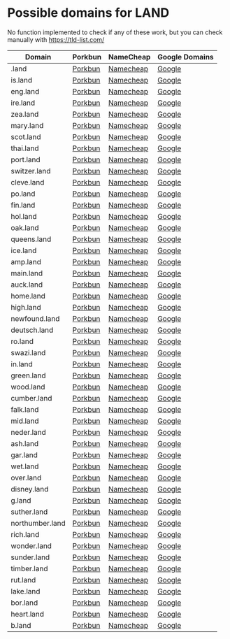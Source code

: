 # Possible domains for LAND

No function implemented to check if any of these work, but you can check manually with https://tld-list.com/

| Domain | Porkbun | NameCheap | Google Domains |
|---|---|---|---|
| .land | [Porkbun](https://porkbun.com/checkout/search?prb=e814663da1&tlds=&idnLanguage=&search=search&q=.land) | [Namecheap](https://www.namecheap.com/domains/registration/results/?domain=.land) | [Google](https://domains.google.com/registrar/search?searchTerm=.land) |
| is.land | [Porkbun](https://porkbun.com/checkout/search?prb=e814663da1&tlds=&idnLanguage=&search=search&q=is.land) | [Namecheap](https://www.namecheap.com/domains/registration/results/?domain=is.land) | [Google](https://domains.google.com/registrar/search?searchTerm=is.land) |
| eng.land | [Porkbun](https://porkbun.com/checkout/search?prb=e814663da1&tlds=&idnLanguage=&search=search&q=eng.land) | [Namecheap](https://www.namecheap.com/domains/registration/results/?domain=eng.land) | [Google](https://domains.google.com/registrar/search?searchTerm=eng.land) |
| ire.land | [Porkbun](https://porkbun.com/checkout/search?prb=e814663da1&tlds=&idnLanguage=&search=search&q=ire.land) | [Namecheap](https://www.namecheap.com/domains/registration/results/?domain=ire.land) | [Google](https://domains.google.com/registrar/search?searchTerm=ire.land) |
| zea.land | [Porkbun](https://porkbun.com/checkout/search?prb=e814663da1&tlds=&idnLanguage=&search=search&q=zea.land) | [Namecheap](https://www.namecheap.com/domains/registration/results/?domain=zea.land) | [Google](https://domains.google.com/registrar/search?searchTerm=zea.land) |
| mary.land | [Porkbun](https://porkbun.com/checkout/search?prb=e814663da1&tlds=&idnLanguage=&search=search&q=mary.land) | [Namecheap](https://www.namecheap.com/domains/registration/results/?domain=mary.land) | [Google](https://domains.google.com/registrar/search?searchTerm=mary.land) |
| scot.land | [Porkbun](https://porkbun.com/checkout/search?prb=e814663da1&tlds=&idnLanguage=&search=search&q=scot.land) | [Namecheap](https://www.namecheap.com/domains/registration/results/?domain=scot.land) | [Google](https://domains.google.com/registrar/search?searchTerm=scot.land) |
| thai.land | [Porkbun](https://porkbun.com/checkout/search?prb=e814663da1&tlds=&idnLanguage=&search=search&q=thai.land) | [Namecheap](https://www.namecheap.com/domains/registration/results/?domain=thai.land) | [Google](https://domains.google.com/registrar/search?searchTerm=thai.land) |
| port.land | [Porkbun](https://porkbun.com/checkout/search?prb=e814663da1&tlds=&idnLanguage=&search=search&q=port.land) | [Namecheap](https://www.namecheap.com/domains/registration/results/?domain=port.land) | [Google](https://domains.google.com/registrar/search?searchTerm=port.land) |
| switzer.land | [Porkbun](https://porkbun.com/checkout/search?prb=e814663da1&tlds=&idnLanguage=&search=search&q=switzer.land) | [Namecheap](https://www.namecheap.com/domains/registration/results/?domain=switzer.land) | [Google](https://domains.google.com/registrar/search?searchTerm=switzer.land) |
| cleve.land | [Porkbun](https://porkbun.com/checkout/search?prb=e814663da1&tlds=&idnLanguage=&search=search&q=cleve.land) | [Namecheap](https://www.namecheap.com/domains/registration/results/?domain=cleve.land) | [Google](https://domains.google.com/registrar/search?searchTerm=cleve.land) |
| po.land | [Porkbun](https://porkbun.com/checkout/search?prb=e814663da1&tlds=&idnLanguage=&search=search&q=po.land) | [Namecheap](https://www.namecheap.com/domains/registration/results/?domain=po.land) | [Google](https://domains.google.com/registrar/search?searchTerm=po.land) |
| fin.land | [Porkbun](https://porkbun.com/checkout/search?prb=e814663da1&tlds=&idnLanguage=&search=search&q=fin.land) | [Namecheap](https://www.namecheap.com/domains/registration/results/?domain=fin.land) | [Google](https://domains.google.com/registrar/search?searchTerm=fin.land) |
| hol.land | [Porkbun](https://porkbun.com/checkout/search?prb=e814663da1&tlds=&idnLanguage=&search=search&q=hol.land) | [Namecheap](https://www.namecheap.com/domains/registration/results/?domain=hol.land) | [Google](https://domains.google.com/registrar/search?searchTerm=hol.land) |
| oak.land | [Porkbun](https://porkbun.com/checkout/search?prb=e814663da1&tlds=&idnLanguage=&search=search&q=oak.land) | [Namecheap](https://www.namecheap.com/domains/registration/results/?domain=oak.land) | [Google](https://domains.google.com/registrar/search?searchTerm=oak.land) |
| queens.land | [Porkbun](https://porkbun.com/checkout/search?prb=e814663da1&tlds=&idnLanguage=&search=search&q=queens.land) | [Namecheap](https://www.namecheap.com/domains/registration/results/?domain=queens.land) | [Google](https://domains.google.com/registrar/search?searchTerm=queens.land) |
| ice.land | [Porkbun](https://porkbun.com/checkout/search?prb=e814663da1&tlds=&idnLanguage=&search=search&q=ice.land) | [Namecheap](https://www.namecheap.com/domains/registration/results/?domain=ice.land) | [Google](https://domains.google.com/registrar/search?searchTerm=ice.land) |
| amp.land | [Porkbun](https://porkbun.com/checkout/search?prb=e814663da1&tlds=&idnLanguage=&search=search&q=amp.land) | [Namecheap](https://www.namecheap.com/domains/registration/results/?domain=amp.land) | [Google](https://domains.google.com/registrar/search?searchTerm=amp.land) |
| main.land | [Porkbun](https://porkbun.com/checkout/search?prb=e814663da1&tlds=&idnLanguage=&search=search&q=main.land) | [Namecheap](https://www.namecheap.com/domains/registration/results/?domain=main.land) | [Google](https://domains.google.com/registrar/search?searchTerm=main.land) |
| auck.land | [Porkbun](https://porkbun.com/checkout/search?prb=e814663da1&tlds=&idnLanguage=&search=search&q=auck.land) | [Namecheap](https://www.namecheap.com/domains/registration/results/?domain=auck.land) | [Google](https://domains.google.com/registrar/search?searchTerm=auck.land) |
| home.land | [Porkbun](https://porkbun.com/checkout/search?prb=e814663da1&tlds=&idnLanguage=&search=search&q=home.land) | [Namecheap](https://www.namecheap.com/domains/registration/results/?domain=home.land) | [Google](https://domains.google.com/registrar/search?searchTerm=home.land) |
| high.land | [Porkbun](https://porkbun.com/checkout/search?prb=e814663da1&tlds=&idnLanguage=&search=search&q=high.land) | [Namecheap](https://www.namecheap.com/domains/registration/results/?domain=high.land) | [Google](https://domains.google.com/registrar/search?searchTerm=high.land) |
| newfound.land | [Porkbun](https://porkbun.com/checkout/search?prb=e814663da1&tlds=&idnLanguage=&search=search&q=newfound.land) | [Namecheap](https://www.namecheap.com/domains/registration/results/?domain=newfound.land) | [Google](https://domains.google.com/registrar/search?searchTerm=newfound.land) |
| deutsch.land | [Porkbun](https://porkbun.com/checkout/search?prb=e814663da1&tlds=&idnLanguage=&search=search&q=deutsch.land) | [Namecheap](https://www.namecheap.com/domains/registration/results/?domain=deutsch.land) | [Google](https://domains.google.com/registrar/search?searchTerm=deutsch.land) |
| ro.land | [Porkbun](https://porkbun.com/checkout/search?prb=e814663da1&tlds=&idnLanguage=&search=search&q=ro.land) | [Namecheap](https://www.namecheap.com/domains/registration/results/?domain=ro.land) | [Google](https://domains.google.com/registrar/search?searchTerm=ro.land) |
| swazi.land | [Porkbun](https://porkbun.com/checkout/search?prb=e814663da1&tlds=&idnLanguage=&search=search&q=swazi.land) | [Namecheap](https://www.namecheap.com/domains/registration/results/?domain=swazi.land) | [Google](https://domains.google.com/registrar/search?searchTerm=swazi.land) |
| in.land | [Porkbun](https://porkbun.com/checkout/search?prb=e814663da1&tlds=&idnLanguage=&search=search&q=in.land) | [Namecheap](https://www.namecheap.com/domains/registration/results/?domain=in.land) | [Google](https://domains.google.com/registrar/search?searchTerm=in.land) |
| green.land | [Porkbun](https://porkbun.com/checkout/search?prb=e814663da1&tlds=&idnLanguage=&search=search&q=green.land) | [Namecheap](https://www.namecheap.com/domains/registration/results/?domain=green.land) | [Google](https://domains.google.com/registrar/search?searchTerm=green.land) |
| wood.land | [Porkbun](https://porkbun.com/checkout/search?prb=e814663da1&tlds=&idnLanguage=&search=search&q=wood.land) | [Namecheap](https://www.namecheap.com/domains/registration/results/?domain=wood.land) | [Google](https://domains.google.com/registrar/search?searchTerm=wood.land) |
| cumber.land | [Porkbun](https://porkbun.com/checkout/search?prb=e814663da1&tlds=&idnLanguage=&search=search&q=cumber.land) | [Namecheap](https://www.namecheap.com/domains/registration/results/?domain=cumber.land) | [Google](https://domains.google.com/registrar/search?searchTerm=cumber.land) |
| falk.land | [Porkbun](https://porkbun.com/checkout/search?prb=e814663da1&tlds=&idnLanguage=&search=search&q=falk.land) | [Namecheap](https://www.namecheap.com/domains/registration/results/?domain=falk.land) | [Google](https://domains.google.com/registrar/search?searchTerm=falk.land) |
| mid.land | [Porkbun](https://porkbun.com/checkout/search?prb=e814663da1&tlds=&idnLanguage=&search=search&q=mid.land) | [Namecheap](https://www.namecheap.com/domains/registration/results/?domain=mid.land) | [Google](https://domains.google.com/registrar/search?searchTerm=mid.land) |
| neder.land | [Porkbun](https://porkbun.com/checkout/search?prb=e814663da1&tlds=&idnLanguage=&search=search&q=neder.land) | [Namecheap](https://www.namecheap.com/domains/registration/results/?domain=neder.land) | [Google](https://domains.google.com/registrar/search?searchTerm=neder.land) |
| ash.land | [Porkbun](https://porkbun.com/checkout/search?prb=e814663da1&tlds=&idnLanguage=&search=search&q=ash.land) | [Namecheap](https://www.namecheap.com/domains/registration/results/?domain=ash.land) | [Google](https://domains.google.com/registrar/search?searchTerm=ash.land) |
| gar.land | [Porkbun](https://porkbun.com/checkout/search?prb=e814663da1&tlds=&idnLanguage=&search=search&q=gar.land) | [Namecheap](https://www.namecheap.com/domains/registration/results/?domain=gar.land) | [Google](https://domains.google.com/registrar/search?searchTerm=gar.land) |
| wet.land | [Porkbun](https://porkbun.com/checkout/search?prb=e814663da1&tlds=&idnLanguage=&search=search&q=wet.land) | [Namecheap](https://www.namecheap.com/domains/registration/results/?domain=wet.land) | [Google](https://domains.google.com/registrar/search?searchTerm=wet.land) |
| over.land | [Porkbun](https://porkbun.com/checkout/search?prb=e814663da1&tlds=&idnLanguage=&search=search&q=over.land) | [Namecheap](https://www.namecheap.com/domains/registration/results/?domain=over.land) | [Google](https://domains.google.com/registrar/search?searchTerm=over.land) |
| disney.land | [Porkbun](https://porkbun.com/checkout/search?prb=e814663da1&tlds=&idnLanguage=&search=search&q=disney.land) | [Namecheap](https://www.namecheap.com/domains/registration/results/?domain=disney.land) | [Google](https://domains.google.com/registrar/search?searchTerm=disney.land) |
| g.land | [Porkbun](https://porkbun.com/checkout/search?prb=e814663da1&tlds=&idnLanguage=&search=search&q=g.land) | [Namecheap](https://www.namecheap.com/domains/registration/results/?domain=g.land) | [Google](https://domains.google.com/registrar/search?searchTerm=g.land) |
| suther.land | [Porkbun](https://porkbun.com/checkout/search?prb=e814663da1&tlds=&idnLanguage=&search=search&q=suther.land) | [Namecheap](https://www.namecheap.com/domains/registration/results/?domain=suther.land) | [Google](https://domains.google.com/registrar/search?searchTerm=suther.land) |
| northumber.land | [Porkbun](https://porkbun.com/checkout/search?prb=e814663da1&tlds=&idnLanguage=&search=search&q=northumber.land) | [Namecheap](https://www.namecheap.com/domains/registration/results/?domain=northumber.land) | [Google](https://domains.google.com/registrar/search?searchTerm=northumber.land) |
| rich.land | [Porkbun](https://porkbun.com/checkout/search?prb=e814663da1&tlds=&idnLanguage=&search=search&q=rich.land) | [Namecheap](https://www.namecheap.com/domains/registration/results/?domain=rich.land) | [Google](https://domains.google.com/registrar/search?searchTerm=rich.land) |
| wonder.land | [Porkbun](https://porkbun.com/checkout/search?prb=e814663da1&tlds=&idnLanguage=&search=search&q=wonder.land) | [Namecheap](https://www.namecheap.com/domains/registration/results/?domain=wonder.land) | [Google](https://domains.google.com/registrar/search?searchTerm=wonder.land) |
| sunder.land | [Porkbun](https://porkbun.com/checkout/search?prb=e814663da1&tlds=&idnLanguage=&search=search&q=sunder.land) | [Namecheap](https://www.namecheap.com/domains/registration/results/?domain=sunder.land) | [Google](https://domains.google.com/registrar/search?searchTerm=sunder.land) |
| timber.land | [Porkbun](https://porkbun.com/checkout/search?prb=e814663da1&tlds=&idnLanguage=&search=search&q=timber.land) | [Namecheap](https://www.namecheap.com/domains/registration/results/?domain=timber.land) | [Google](https://domains.google.com/registrar/search?searchTerm=timber.land) |
| rut.land | [Porkbun](https://porkbun.com/checkout/search?prb=e814663da1&tlds=&idnLanguage=&search=search&q=rut.land) | [Namecheap](https://www.namecheap.com/domains/registration/results/?domain=rut.land) | [Google](https://domains.google.com/registrar/search?searchTerm=rut.land) |
| lake.land | [Porkbun](https://porkbun.com/checkout/search?prb=e814663da1&tlds=&idnLanguage=&search=search&q=lake.land) | [Namecheap](https://www.namecheap.com/domains/registration/results/?domain=lake.land) | [Google](https://domains.google.com/registrar/search?searchTerm=lake.land) |
| bor.land | [Porkbun](https://porkbun.com/checkout/search?prb=e814663da1&tlds=&idnLanguage=&search=search&q=bor.land) | [Namecheap](https://www.namecheap.com/domains/registration/results/?domain=bor.land) | [Google](https://domains.google.com/registrar/search?searchTerm=bor.land) |
| heart.land | [Porkbun](https://porkbun.com/checkout/search?prb=e814663da1&tlds=&idnLanguage=&search=search&q=heart.land) | [Namecheap](https://www.namecheap.com/domains/registration/results/?domain=heart.land) | [Google](https://domains.google.com/registrar/search?searchTerm=heart.land) |
| b.land | [Porkbun](https://porkbun.com/checkout/search?prb=e814663da1&tlds=&idnLanguage=&search=search&q=b.land) | [Namecheap](https://www.namecheap.com/domains/registration/results/?domain=b.land) | [Google](https://domains.google.com/registrar/search?searchTerm=b.land) |

